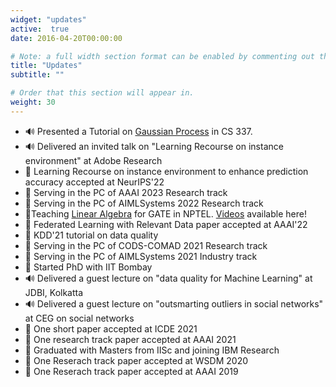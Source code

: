 ```yaml
---
widget: "updates"
active:  true
date: 2016-04-20T00:00:00

# Note: a full width section format can be enabled by commenting out the `title` and `subtitle` with a `#`.
title: "Updates"
subtitle: ""

# Order that this section will appear in.
weight: 30
---
```


- :loud_sound: Presented a Tutorial on [Gaussian Process](https://nlokesh.netlify.app/uploads/talks/gaussian_processes_tutorial.pdf) in CS 337.
- :loud_sound: Delivered an invited talk on "Learning Recourse on instance environment" at Adobe Research
- :page_with_curl: Learning Recourse on instance environment to enhance prediction accuracy accepted at NeurIPS'22
- :memo: Serving in the PC of AAAI 2023 Research track
- :memo: Serving in the PC of AIMLSystems 2022 Research track
- :mega:Teaching [Linear Algebra](https://gate.nptel.ac.in/mentor_sessions.html) for GATE in NPTEL. [Videos](https://www.youtube.com/channel/UCf_xCyK6V3vqCa38oZnOcLQ) available here! 
- :page_with_curl: Federated Learning with Relevant Data paper accepted at AAAI'22
- :memo: KDD'21 tutorial on data quality 
- :memo: Serving in the PC of CODS-COMAD 2021 Research track
- :memo: Serving in the PC of AIMLSystems 2021 Industry track
- :school: Started PhD with IIT Bombay
- :loud_sound: Delivered a guest lecture  on "data quality for Machine Learning" at JDBI, Kolkatta
- :loud_sound: Delivered a guest lecture on "outsmarting outliers in social networks" at CEG on social networks
- :page_with_curl: One short paper accepted at ICDE 2021
- :page_with_curl: One research track paper accepted at AAAI 2021
- :school: Graduated with Masters from IISc and joining IBM Research
- :page_with_curl: One Reserach track paper accepted at WSDM 2020
- :page_with_curl: One Reserach track paper accepted at AAAI 2019